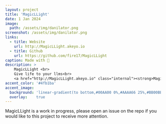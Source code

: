 ```yaml
---
layout: project
title: 'MagicLLight'
date: 1 Jan 2024
image:  
  path: /assets/img/danilator.png
screenshot: /assets/img/danilator.png
links:
  - title: Website
    url: http://MagicLLight.akeyo.io
  - title: Github
    url: https://github.com/fire17/MagicLLight
caption: Made with 💚
description: >
    MagicLLight <br>
    Give life to your llms<br>
    <a href="http://MagicLLight.akeyo.io" class="internal"><strong>MagicLLight.akeyo.io</strong></a>
accent_color: '#4fb1ba'
accent_image:
  background: 'linear-gradient(to bottom,#00AA00 0%,#AAAA66 25%,#BB00BB 50%,#3c929e 70%,#ffffff 100%)'
  overlay:    true
---
```


MagicLLight is a work in progress, please open an issue on the repo if you would like to this project to receive more attention.
<!-- <a href="http://danilator.wholesome.garden" class="internal"><strong>Danilator.Wholesome.Garden</strong></a> -->

